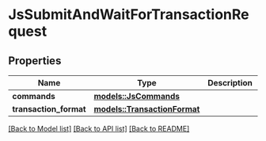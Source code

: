 # JsSubmitAndWaitForTransactionRequest

## Properties

Name | Type | Description | Notes
------------ | ------------- | ------------- | -------------
**commands** | [**models::JsCommands**](JsCommands.md) |  | 
**transaction_format** | [**models::TransactionFormat**](TransactionFormat.md) |  | 

[[Back to Model list]](../README.md#documentation-for-models) [[Back to API list]](../README.md#documentation-for-api-endpoints) [[Back to README]](../README.md)


